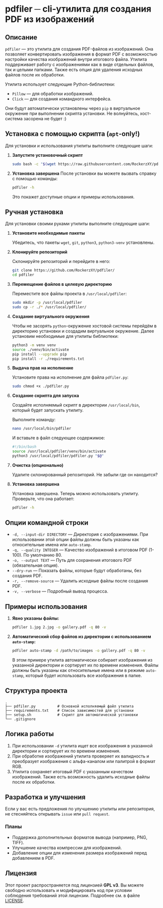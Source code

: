 # pdfiler ─ cli-утилита для создания PDF из изображений

## Описание
`pdfiler` — это утилита для создания PDF-файлов из изображений. Она позволяет конвертировать изображения в формат PDF с возможностью настройки качества изображений внутри итогового файла. Утилита поддерживает работу с изображениями как в виде отдельных файлов, так и целыми папками. Также есть опция для удаления исходных файлов после их обработки.

Утилита использует следующие Python-библиотеки:
- `Pillow` — для обработки изображений.
- `Click` — для создания командного интерфейса.

Они будут автоматически установлены через `pip` в виртуальное окружение при выполнении скрипта установки. Не волнуйтесь, хост-система засорена не будет :)

## Установка с помощью скрипта (`apt`-only!)
Для установки и использования утилиты выполните следующие шаги:

1. **Запустите установочный скрипт**
    ```sh
    sudo bash -c "$(wget https://raw.githubusercontent.com/RockerzXY/pdfiler/refs/heads/master/setup.sh -O -)"
    ```

2. **Установка завершена** 
   После установки вы можете вызвать справку с помощью команды:
    ```sh
    pdfiler -h
    ```

   Это покажет доступные опции и примеры использования.

## Ручная установка
Для установки своими руками утилиты выполните следующие шаги:

1. **Установите необходимые пакеты**

   Убедитесь, что пакеты `wget`, `git`, `python3`, `python3-venv` установлены.

3. **Клонируйте репозиторий**

   Склонируйте репозиторий и перейдите в него:
   ```sh
   git clone https://github.com/RockerzXY/pdfiler/
   cd pdfiler
   ```

5. **Перемещение файлов в целевую директорию**

   Переместите все файлы проекта в `/usr/local/pdfiler`:
   ```sh
   sudo mkdir -p /usr/local/pdfiler
   sudo cp -r ./* /usr/local/pdfiler/
   ```
   
7. **Создание виртуального окружения**

   Чтобы не засорять `python`-окружение хостовой системы перейдём в директорию установки и создадим виртуальное окружение. Далее установим необходимые для утилиты библиотеки:
   ```sh
   python3 -m venv venv
   source ./venv/bin/activate
   pip install --upgrade pip
   pip install -r ./requirements.txt
   ```

9. **Выдача прав на исполнение**
   
   Установите права на исполнение для файла `pdfiler.py`:
   ```sh
   sudo chmod +x ./pdfiler.py
   ```

11. **Создание скрипта для запуска**
    
    Создайте исполняемый скрипт в директории `/usr/local/bin`, который будет запускать утилиту.

    Выполните команду:
    ```sh
    nano /usr/local/bin/pdfiler
    ```

    И вставьте в файл следующее содержимое:
    ```bash
    #!/bin/bash
    source /usr/local/pdfiler/venv/bin/activate
    python3 /usr/local/pdfiler/pdfiler.py "$@"
    ```

12. **Очистка (опционально)**

    Удалите склонированный репозиторий. Не забыли где он находится?

14. **Установка завершена**

    Установка завершена. Теперь можно использовать утилиту. Проверьте, что она работает:
    ```sh
    pdfiler -h
    ```

   

## Опции командной строки
- `-d, --input-dir DIRECTORY` — Директория с изображениями. При использовании этой опции файлы должны быть указаны как относительные имена или `auto-stamp`.
- `-q, --quality INTEGER` — Качество изображений в итоговом PDF (1-100). По умолчанию 80.
- `-o, --output TEXT` — Путь для сохранения итогового PDF (обязательная опция).
- `--dry-run` — Показать файлы, которые будут обработаны, без создания PDF.
- `-r, --remove-source` — Удалить исходные файлы после создания PDF.
- `-v, --verbose` — Подробный вывод процесса.

## Примеры использования

1. **Явно указаны файлы:**
    ```sh
    pdfiler 1.jpg 2.jpg -o gallery.pdf -q 80 -v
    ```

2. **Автоматический сбор файлов из директории с использованием `auto-stamp`:**
    ```sh
    pdfiler auto-stamp -d /path/to/images -o gallery.pdf -q 80 -v
    ```

   В этом примере утилита автоматически собирает изображения из указанной директории и сортирует их по времени изменения. Файлы должны быть указаны как относительные имена или в режиме `auto-stamp`, который будет использовать все изображения в папке.

## Структура проекта

```
.
├── pdfiler.py          # Основной исполняемый файл утилита
├── requirements.txt    # Список зависимостей для установки
├── setup.sh            # Скрипт для автоматической установки
└── .gitignore
```


## Логика работы

1. При использовании `-d` утилита ищет все изображения в указанной директории и сортирует их по времени изменения.
2. При обработке изображений утилита проверяет их валидность и преобразует изображения с альфа-каналом или палитрой в формат RGB.
3. Утилита сохраняет итоговый PDF с указанным качеством изображений. Также есть возможность удалить исходные файлы после их обработки.

## Разработка и улучшения

Если у вас есть предложения по улучшению утилиты или репозитория, не стесняйтесь открывать `issue` или `pull request`.

### Планы
- Поддержка дополнительных форматов вывода (например, PNG, TIFF).
- Улучшение качества компрессии для изображений.
- Добавление опции для изменения размера изображений перед добавлением в PDF.

## Лицензия
Этот проект распространяется под лицензией **GPL v3**. Вы можете свободно использовать и модифицировать код при условии соблюдения требований этой лицензии. Подробнее см. в файле [LICENSE](LICENSE).
